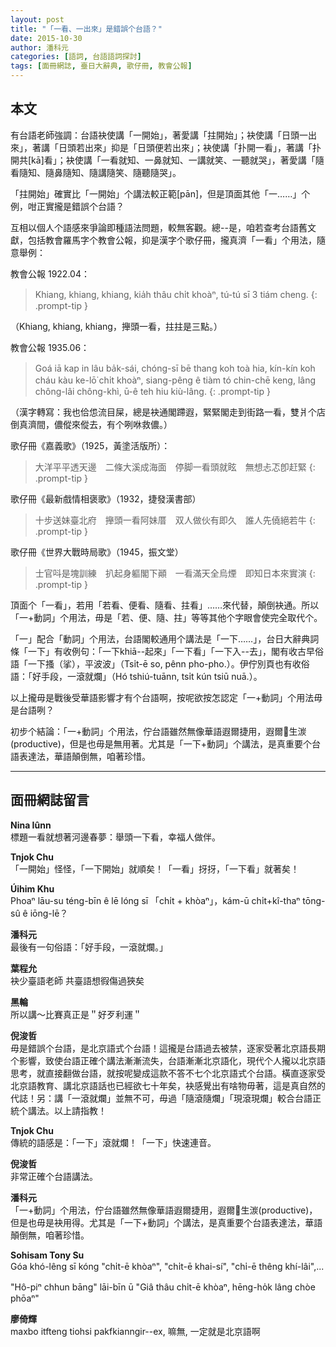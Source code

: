 ```yaml
---
layout: post
title: "「一看、一出來」是錯誤个台語？"
date: 2015-10-30
author: 潘科元
categories: [語詞, 台語語詞探討]
tags: [面冊網誌, 臺日大辭典, 歌仔冊, 教會公報]
---
```

## 本文

有台語老師強調：台語袂使講「一開始」，著愛講「拄開始」；袂使講「日頭一出來」，著講「日頭若出來」抑是「日頭便若出來」；袂使講「扑開一看」，著講「扑開共[kā]看」；袂使講「一看就知、一鼻就知、一講就笑、一聽就哭」，著愛講「隨看隨知、隨鼻隨知、隨講隨笑、隨聽隨哭」。

「拄開始」確實比「一開始」个講法較正範[pān]，但是頂面其他「一……」个例，咁正實攏是錯誤个台語？

互相以個人个語感來爭論即種語法問題，較無客觀。總\--是，咱若查考台語舊文獻，包括教會羅馬字个教會公報，抑是漢字个歌仔冊，攏真濟「一看」个用法，隨意舉例：

教會公報 1922.04：

> Khiang, khiang, khiang, kia̍h thâu chi̍t khoàⁿ, tú-tú sī 3 tiám cheng.
{: .prompt-tip }

（Khiang, khiang, khiang，攑頭一看，拄拄是三點。）

教會公報 1935.06：

> Goá iā kap in lâu ba̍k-sái, chóng-sī bē thang koh toà hia, kín-kín koh cháu kàu ke-lō͘ chi̍t khoàⁿ, siang-pêng ê tiàm tó chin-chē keng, lâng chông-lâi chông-khì, ū-ê teh hiu kiù-lâng.
{: .prompt-tip }

（漢字轉寫：我也佮怹流目屎，總是袂通閣蹛遐，緊緊閣走到街路一看，雙爿个店倒真濟間，儂傱來傱去，有个咧咻救儂。）

歌仔冊《嘉義歌》（1925，黃塗活版所）：

> 大洋平平透天邊　二條大溪成海面　停脚一看頭就眩　無想忐忑卽赶緊
{: .prompt-tip }

歌仔冊《最新戲情相褒歌》（1932，捷發漢書部）

> 十步送妹臺北府　攑頭一看阿妹厝　双人做伙有即久　誰人先僥絕若牛
{: .prompt-tip }

歌仔冊《世界大戰時局歌》（1945，振文堂）

> 士官呌是塊訓練　扒起身軀閣下顚　一看滿天全烏煙　即知日本來實演
{: .prompt-tip }

頂面个「一看」，若用「若看、便看、隨看、拄看」……來代替，顛倒袂通。所以「一+動詞」个用法，毋是「若、便、隨、拄」等等其他个字眼會使完全取代个。

「一」配合「動詞」个用法，台語閣較通用个講法是「一下……」，台日大辭典詞條「一下」有收例句：「一下khiā\--起來」「一下看」「一下入\--去」，閣有收古早俗語「一下搔（挲），平波波」（Tsi̍t-ē so, pênn pho-pho.）。伊佇別頁也有收俗語：「好手段，一滾就爛」（Hó tshiú-tuānn, tsi̍t kún tsiū nuā.）。

以上攏毋是戰後受華語影響才有个台語啊，按呢欲按怎認定「一+動詞」个用法毋是台語咧？

初步个結論：「一+動詞」个用法，佇台語雖然無像華語遐爾捷用，遐爾𠢕生湠(productive)，但是也毋是無用著。尤其是「一下+動詞」个講法，是真重要个台語表達法，華語顛倒無，咱著珍惜。

---

## 面冊網誌留言

**Nina Iûnn**  
標題一看就想著河邊春夢：舉頭一下看，幸福人做伴。

**Tnjok Chu**  
「一開始」怪怪，「一下開始」就順矣！「一看」㧎㧎，「一下看」就著矣！

**Úihim Khu**  
Phoaⁿ lāu-su téng-bīn ê lē lóng sī 「chi̍t + khòaⁿ」，kám-ū chi̍t+kî-thaⁿ tōng-sû ê iōng-lē？

**潘科元**  
最後有一句俗語：「好手段，一滾就爛。」

**葉程允**  
袂少臺語老師 共臺語想徦傷過狹矣

**黑輪**  
所以講～比賽真正是＂好歹利運＂

**倪浚哲**  
毋是錯誤个台語，是北京語式个台語！這攏是台語過去被禁，逐家受著北京語長期个影響，致使台語正確个講法漸漸流失，台語漸漸北京語化，現代个人攏以北京語思考，就直接翻做台語，就按呢變成這款不答不七个北京語式个台語。橫直逐家受北京語教育、講北京語話也已經欲七十年矣，袂感覺出有啥物毋著，這是真自然的代誌！另：講「一滾就爛」並無不可，毋過「隨滾隨爛」「現滾現爛」較合台語正統个講法。以上請指教！

**Tnjok Chu**  
傳統的語感是：「一下」滾就爛！「一下」快速連音。

**倪浚哲**  
非常正確个台語講法。

**潘科元**  
「一+動詞」个用法，佇台語雖然無像華語遐爾捷用，遐爾𠢕生湠(productive)，但是也毋是袂用得。尤其是「一下+動詞」个講法，是真重要个台語表達法，華語顛倒無，咱著珍惜。

**Sohisam Tony Su**  
Góa khó-lêng sī kóng "chi̍t-ē khòaⁿ", "chi̍t-ē khai-sí", "chi̍-ē thêng khí-lâi",...

"Hô-piⁿ chhun bāng" lāi-bīn ū "Giâ thâu chi̍t-ē khòaⁿ, hēng-ho̍k lâng chòe phōaⁿ"

**廖倚輝**  
maxbo itfteng tiohsi pakfkianngir\--ex, 嘛無, 一定就是北京語啊
